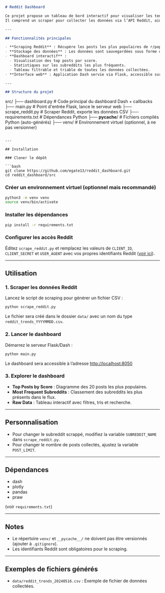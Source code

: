 
```markdown
# Reddit Dashboard

Ce projet propose un tableau de bord interactif pour visualiser les tendances du subreddit **r/popular** sur Reddit.  
Il comprend un scraper pour collecter les données via l’API Reddit, ainsi qu’une interface web (Dash/Flask) pour explorer et analyser ces tendances.

---

## Fonctionnalités principales

- **Scraping Reddit** : Récupère les posts les plus populaires de r/popular (ou tout autre subreddit défini).
- **Stockage des données** : Les données sont sauvegardées sous forme de fichiers CSV datés dans un dossier `data/`.
- **Dashboard interactif** :
  - Visualisation des top posts par score.
  - Statistiques sur les subreddits les plus fréquents.
  - Tableau filtrable et triable de toutes les données collectées.
- **Interface web** : Application Dash servie via Flask, accessible sur le port 8050.

---

## Structure du projet

```
src/
├── dashboard.py         # Code principal du dashboard Dash + callbacks
├── main.py              # Point d'entrée Flask, lance le serveur web
├── scrape_reddit.py     # Scraper Reddit, exporte les données CSV
├── requirements.txt     # Dépendances Python
├── __pycache__/         # Fichiers compilés Python (auto-générés)
├── venv/                # Environnement virtuel (optionnel, à ne pas versionner)
```

---

## Installation

### Cloner le dépôt

```bash
git clone https://github.com/egate13/reddit_dashboard.git
cd reddit_dashboard/src
```

### Créer un environnement virtuel (optionnel mais recommandé)

```bash
python3 -m venv venv
source venv/bin/activate
```

### Installer les dépendances

```bash
pip install -r requirements.txt
```

### Configurer les accès Reddit

Éditez `scrape_reddit.py` et remplacez les valeurs de `CLIENT_ID`, `CLIENT_SECRET` et `USER_AGENT` avec vos propres identifiants Reddit ([voir ici](https://www.reddit.com/prefs/apps)).

---

## Utilisation

### 1. Scraper les données Reddit

Lancez le script de scraping pour générer un fichier CSV :

```bash
python scrape_reddit.py
```

Le fichier sera créé dans le dossier `data/` avec un nom du type `reddit_trends_YYYYMMDD.csv`.

### 2. Lancer le dashboard

Démarrez le serveur Flask/Dash :

```bash
python main.py
```

Le dashboard sera accessible à l’adresse [http://localhost:8050](http://localhost:8050)

### 3. Explorer le dashboard

- **Top Posts by Score** : Diagramme des 20 posts les plus populaires.
- **Most Frequent Subreddits** : Classement des subreddits les plus présents dans le flux.
- **Raw Data** : Tableau interactif avec filtres, tris et recherche.

---

## Personnalisation

- Pour changer le subreddit scrappé, modifiez la variable `SUBREDDIT_NAME` dans `scrape_reddit.py`.
- Pour changer le nombre de posts collectés, ajustez la variable `POST_LIMIT`.

---

## Dépendances

- dash
- plotly
- pandas
- praw

(voir `requirements.txt`)

---

## Notes

- Le répertoire `venv/` et `__pycache__/` ne doivent pas être versionnés (ajouter à `.gitignore`).
- Les identifiants Reddit sont obligatoires pour le scraping.

---

## Exemples de fichiers générés

- `data/reddit_trends_20240516.csv` : Exemple de fichier de données collectées.
```
